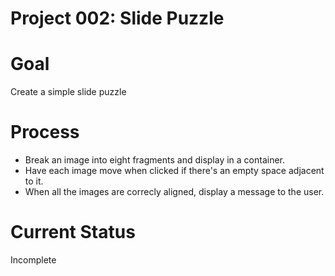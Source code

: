 # Project 002: Slide Puzzle

# Goal
Create a simple slide puzzle

# Process
- Break an image into eight fragments and display in a container.
- Have each image move when clicked if there's an empty space adjacent to it.
- When all the images are correcly aligned, display a message to the user.

# Current Status
Incomplete